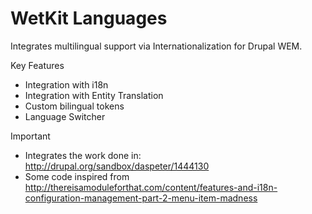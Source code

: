 WetKit Languages
================
Integrates multilingual support via Internationalization for Drupal WEM.

Key Features
* Integration with i18n
* Integration with Entity Translation
* Custom bilingual tokens
* Language Switcher

Important
* Integrates the work done in: http://drupal.org/sandbox/daspeter/1444130
* Some code inspired from http://thereisamoduleforthat.com/content/features-and-i18n-configuration-management-part-2-menu-item-madness
